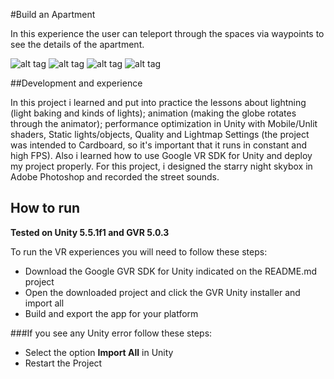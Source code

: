 #Build an Apartment

In this experience the user can teleport through the spaces via waypoints to see the details of the apartment.

![alt tag](https://github.com/devreis/Udacity-VRDeveloper/blob/master/Build%20an%20Apartment/Screenshots/Captura%20de%20Tela%202017-02-22%20às%2017.22.13.png?raw=true)
![alt tag](https://github.com/devreis/Udacity-VRDeveloper/blob/master/Build%20an%20Apartment/Screenshots/Captura%20de%20Tela%202017-02-22%20às%2017.22.45.png?raw=true)
![alt tag](https://github.com/devreis/Udacity-VRDeveloper/blob/master/Build%20an%20Apartment/Screenshots/Captura%20de%20Tela%202017-02-22%20às%2017.24.32.png?raw=true)
![alt tag](https://github.com/devreis/Udacity-VRDeveloper/blob/master/Build%20an%20Apartment/Screenshots/Captura%20de%20Tela%202017-02-22%20às%2017.25.31.png?raw=true)



##Development and experience

In this project i learned and put into practice the lessons about lightning (light baking and kinds of lights); animation (making the globe rotates through the animator); performance optimization in Unity with Mobile/Unlit shaders, Static lights/objects, Quality and Lightmap Settings (the project was intended to Cardboard, so it's important that it runs in constant and high FPS).  Also i learned how to use Google VR SDK for Unity and deploy my project properly.
For this project, i designed the starry night skybox in Adobe Photoshop and recorded the street sounds.

## How to run

**Tested on Unity 5.5.1f1 and GVR 5.0.3**

To run the VR experiences you will need to follow these steps:

- Download the Google GVR SDK for Unity indicated on the README.md project 
- Open the downloaded project and click the GVR Unity installer and import all
- Build and export the app for your platform 

###If you see any Unity error follow these steps:

- Select the option **Import All** in Unity
- Restart the Project

